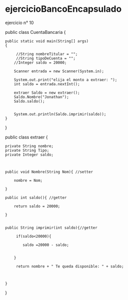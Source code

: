 # ejercicioBancoEncapsulado
ejercicio n° 10

public class CuentaBancaria 
{

   
    public static void main(String[] args) 
    {
       
         //String nombreTitular = "";
         //String tipoDeCuenta = "";
        //Integer saldo = 20000;
        
        Scanner entrada = new Scanner(System.in);
        
        System.out.print("elija el monto a extraer: ");
        int saldo = entrada.nextInt();
        
        extraer Saldo = new extraer();
        Saldo.Nombre("Jonathan");
        Saldo.saldo();
        
        
        System.out.println(Saldo.imprimir(saldo));
    }
    
}


public class extraer {
    
    private String nombre;
    private String Tipo;
    private Integer saldo;
    
   
    
    public void Nombre(String Nom){ //setter
    
        nombre = Nom;
    
    }
    
    public int saldo(){ //getter
    
        return saldo = 20000;
    
    }
    
    
    public String imprimir(int saldo){//getter
        
         if(saldo<20000){
        
            saldo =20000 - saldo;
           
         
        }
         
         return nombre + " Te queda disponible: " + saldo;
         
         
    
    }
    
}
